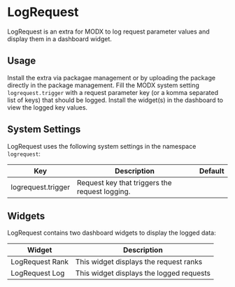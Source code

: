 # LogRequest

LogRequest is an extra for MODX to log request parameter values and display them in a dashboard widget.

## Usage

Install the extra via packagae management or by uploading the package directly in the package management. Fill the MODX system setting `logrequest.trigger` with a request parameter key (or a komma separated list of keys) that should be logged. Install the widget(s) in the dashboard to view the logged key values.

## System Settings

LogRequest uses the following system settings in the namespace `logrequest`:

Key | Description | Default
----|-------------|--------
logrequest.trigger | Request key that triggers the request logging. | 

## Widgets

LogRequest contains two dashboard widgets to display the logged data:

Widget | Description
----|-------------
LogRequest Rank | This widget displays the request ranks
LogRequest Log | This widget displays the logged requests
